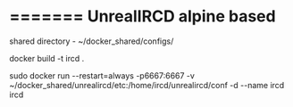 =======
UnrealIRCD alpine based
======

shared directory - ~/docker_shared/configs/ 

docker build -t ircd .

sudo docker run --restart=always -p6667:6667 -v ~/docker_shared/unrealircd/etc:/home/ircd/unrealircd/conf -d --name ircd ircd


